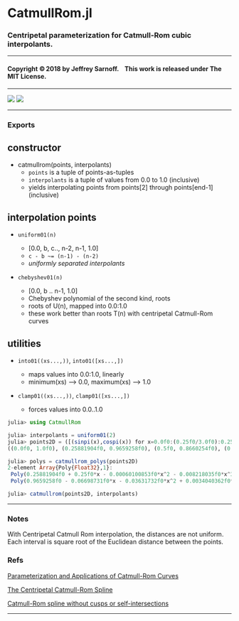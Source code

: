 # CatmullRom.jl

### Centripetal parameterization for Catmull-Rom cubic interpolants. 


----

#### Copyright ©&thinsp;2018 by Jeffrey Sarnoff. &nbsp;&nbsp;  This work is released under The MIT License.


-----


[![][pkg-0.7-img]][pkg-0.7-url]  [![][travis-img]][travis-url]


-----

### Exports

## constructor

- catmullrom(points, interpolants)
    - `points` is a tuple of points-as-tuples
    - `interpolants` is a tuple of values from 0.0 to 1.0 (inclusive)
    -  yields interpolating points from points[2] through points[end-1] (inclusive)

## interpolation points

- `uniform01(n)`
    - [0.0, b, c.., n-2, n-1, 1.0]
    - `c - b ~= (n-1) - (n-2)` 
    - _uniformly separated interpolants_

- `chebyshev01(n)`
    - [0.0, b .. n-1, 1.0]
    - Chebyshev polynomial of the second kind, roots
    - roots of U(n), mapped into 0.0:1.0
    - these work better than roots T(n) with centripetal Catmull-Rom curves

## utilities

- `into01((xs...,))`, `into01([xs...,])`
    - maps values into 0.0:1.0, linearly
    - minimum(xs) --> 0.0, maximum(xs) --> 1.0

- `clamp01((xs...,))`, `clamp01([xs...,])`
    - forces values into 0.0..1.0

```julia
julia> using CatmullRom

julia> interpolants = uniform01(2)
julia> points2D = ([(sinpi(x),cospi(x)) for x=0.0f0:(0.25f0/3.0f0):0.25f0]...,)
((0.0f0, 1.0f0), (0.25881904f0, 0.9659258f0), (0.5f0, 0.8660254f0), (0.70710677f0, 0.70710677f0))

julia> polys = catmullrom_polys(points2D)
2-element Array{Poly{Float32},1}:
 Poly(0.25881904f0 + 0.25f0*x - 0.00060100853f0*x^2 - 0.008218035f0*x^3)   
 Poly(0.9659258f0 - 0.06698731f0*x - 0.03631732f0*x^2 + 0.0034040362f0*x^3)

julia> catmullrom(points2D, interpolants)

```
-----

### Notes

With Centripetal Catmull Rom interpolation, the distances are not uniform.
Each interval is square root of the Euclidean distance between the points.

### Refs

[Parameterization and Applications of Catmull-Rom Curves](http://www.cemyuksel.com/research/catmullrom_param/catmullrom_cad.pdf)

[The Centripetal Catmull-Rom Spline](https://howlingpixel.com/wiki/Centripetal_Catmull%E2%80%93Rom_spline)

[Catmull-Rom spline without cusps or self-intersections](https://stackoverflow.com/questions/9489736/catmull-rom-curve-with-no-cusps-and-no-self-intersections/23980479#23980479)


----

[travis-img]: https://travis-ci.org/JeffreySarnoff/CatmullRom.jl.svg?branch=master
[travis-url]: https://travis-ci.org/JeffreySarnoff/CatmullRom.jl

[pkg-0.7-img]: http://pkg.julialang.org/badges/CatmullRom_0.7.svg
[pkg-0.7-url]: http://pkg.julialang.org/?pkg=CatmullRom&ver=0.7
